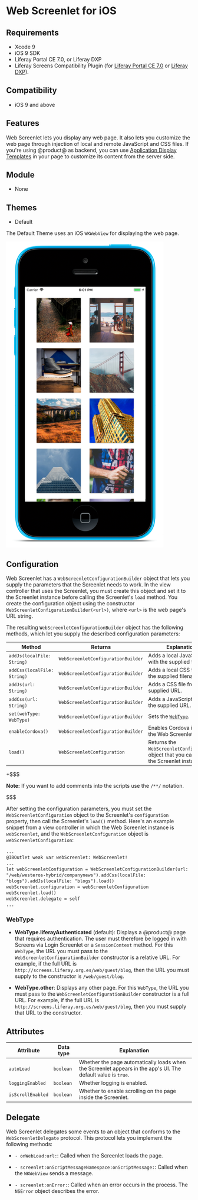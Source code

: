 # Web Screenlet for iOS [](id=web-screenlet-for-ios)

## Requirements [](id=requirements)

-   Xcode 9
-   iOS 9 SDK
-   Liferay Portal CE 7.0, or Liferay DXP 
-   Liferay Screens Compatibility Plugin (for 
    [Liferay Portal CE 7.0](http://www.liferay.com/marketplace/-/mp/application/54365664) 
    or 
    [Liferay DXP](http://www.liferay.com/marketplace/-/mp/application/54369726)). 

## Compatibility [](id=compatibility)

- iOS 9 and above

## Features [](id=features)

Web Screenlet lets you display any web page. It also lets you customize the web 
page through injection of local and remote JavaScript and CSS files. If you're 
using @product@ as backend, you can use 
[Application Display Templates](/discover/portal/-/knowledge_base/7-0/styling-apps-with-application-display-templates) 
in your page to customize its content from the server side. 

## Module [](id=module)

- None

## Themes [](id=themes)

- Default

The Default Theme uses an iOS `WKWebView` for displaying the web page. 

![Figure 1: Web Screenlet using the Default Theme.](../../images/screens-ios-webscreenlet.png)

## Configuration [](id=configuration)

Web Screenlet has a `WebScreenletConfigurationBuilder` object that lets you 
supply the parameters that the Screenlet needs to work. In the view controller 
that uses the Screenlet, you must create this object and set it to the Screenlet 
instance before calling the Screenlet's `load` method. You create the 
configuration object using the constructor 
`WebScreenletConfigurationBuilder(<url>)`, where `<url>` is the web page's URL 
string. 

The resulting `WebScreenletConfigurationBuilder` object has the following 
methods, which let you supply the described configuration parameters: 

| Method | Returns | Explanation |
|-----------|-----------|-------------| 
| `addJs(localFile: String)` | `WebScreenletConfigurationBuilder` | Adds a local JavaScript file with the supplied filename. |
| `addCss(localFile: String)` | `WebScreenletConfigurationBuilder` | Adds a local CSS file with the supplied filename. |
| `addJs(url: String)` | `WebScreenletConfigurationBuilder` | Adds a CSS file from the supplied URL. |
| `addCss(url: String)` | `WebScreenletConfigurationBuilder` | Adds a JavaScript file from the supplied URL. |
| `set(webType: WebType)` | `WebScreenletConfigurationBuilder` | Sets the [`WebType`](/develop/reference/-/knowledge_base/7-0/web-screenlet-for-ios#webtype). |
| `enableCordova()` | `WebScreenletConfigurationBuilder` | Enables Cordova inside the Web Screenlet. |
| `load()` | `WebScreenletConfiguration` | Returns the `WebScreenletConfiguration` object that you can set to the Screenlet instance. |

+$$$

**Note:** If you want to add comments into the scripts use the `/**/` notation. 

$$$

After setting the configuration parameters, you must set the 
`WebScreenletConfiguration` object to the Screenlet's `configuration` property, 
then call the Screenlet's `load()` method. Here's an example snippet from a view 
controller in which the Web Screenlet instance is `webScreenlet`, and the 
`WebScreenletConfiguration` object is `webScreenletConfiguration`: 

    ...
    @IBOutlet weak var webScreenlet: WebScreenlet!
    ...
    let webScreenletConfiguration = WebScreenletConfigurationBuilder(url: "/web/westeros-hybrid/companynews").addCss(localFile: "blogs").addJs(localFile: "blogs").load()
    webScreenlet.configuration = webScreenletConfiguration
    webScreenlet.load()
    webScreenlet.delegate = self
    ...

### WebType [](id=webtype)

-   **WebType.liferayAuthenticated** (default): Displays a @product@ page that 
    requires authentication. The user must therefore be logged in with Screens 
    via Login Screenlet or a `SessionContext` method. For this `WebType`, the 
    URL you must pass to the `WebScreenletConfigurationBuilder` constructor is a 
    relative URL. For example, if the full URL is 
    `http://screens.liferay.org.es/web/guest/blog`, then the URL you must supply 
    to the constructor is `/web/guest/blog`. 

-   **WebType.other**: Displays any other page. For this `WebType`, the URL you 
    must pass to the `WebScreenletConfigurationBuilder` constructor is a full 
    URL. For example, if the full URL is 
    `http://screens.liferay.org.es/web/guest/blog`, then you must supply that 
    URL to the constructor. 

## Attributes [](id=attributes)

| Attribute | Data type | Explanation |
|-----------|-----------|-------------|
| `autoLoad` | `boolean` | Whether the page automatically loads when the Screenlet appears in the app's UI. The default value is `true`. |
| `loggingEnabled` | `boolean` | Whether logging is enabled. |
| `isScrollEnabled` | `boolean` | Whether to enable scrolling on the page inside the Screenlet. |

## Delegate [](id=delegate)

Web Screenlet delegates some events to an object that conforms to the 
`WebScreenletDelegate` protocol. This protocol lets you implement the following 
methods:

-   `- onWebLoad:url:`: Called when the Screenlet loads the page. 

-   `- screenlet:onScriptMessageNamespace:onScriptMessage:`: Called when the 
    `WKWebView` sends a message. 

-   `- screenlet:onError:`: Called when an error occurs in the process. The 
    `NSError` object describes the error. 
